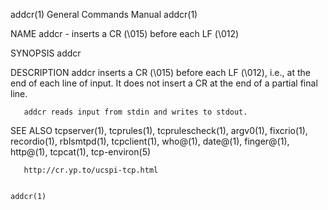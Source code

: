 addcr(1)                                                      General Commands Manual                                                     addcr(1)

NAME
       addcr - inserts a CR (\015) before each LF (\012)

SYNOPSIS
       addcr

DESCRIPTION
       addcr  inserts  a  CR (\015) before each LF (\012), i.e., at the end of each line of input. It does not insert a CR at the end of a partial
       final line.

       addcr reads input from stdin and writes to stdout.

SEE ALSO
       tcpserver(1), tcprules(1), tcprulescheck(1), argv0(1), fixcrio(1), recordio(1), rblsmtpd(1), tcpclient(1), who@(1),  date@(1),  finger@(1),
       http@(1), tcpcat(1), tcp-environ(5)

       http://cr.yp.to/ucspi-tcp.html

                                                                                                                                          addcr(1)
